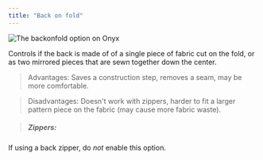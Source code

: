 ```yaml
---
title: "Back on fold"
---
```


![The backonfold option on Onyx](./backonfold.svg)

Controls if the back is made of of a single piece of fabric cut on the fold, or as two mirrored pieces that are sewn together down the center.

> Advantages: Saves a construction step, removes a seam, may be more comfortable.

> Disadvantages: Doesn't work with zippers, harder to fit a larger pattern piece on the fabric (may cause more fabric waste).

> ##### Zippers:

If using a back zipper, do _not_ enable this option.
